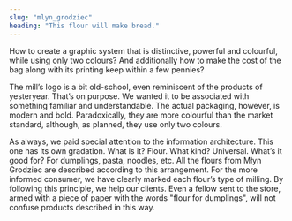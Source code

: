 ```yaml
---
slug: "mlyn_grodziec"
heading: "This flour will make bread."
---
```

How to create a graphic system that is distinctive, powerful and colourful, while using only two colours? And additionally how to make the cost of the bag along with its printing keep within a few pennies?

The mill’s logo is a bit old-school, even reminiscent of the products of yesteryear. That’s on purpose. We wanted it to be associated with something familiar and understandable. The actual packaging, however, is modern and bold. Paradoxically, they are more colourful than the market standard, although, as planned, they use only two colours.

As always, we paid special attention to the information architecture. This one has its own gradation. What is it? Flour. What kind? Universal. What’s it good for? For dumplings, pasta, noodles, etc. All the flours from Młyn Grodziec are described according to this arrangement. For the more informed consumer, we have clearly marked each flour’s type of milling. By following this principle, we help our clients. Even a fellow sent to the store, armed with a piece of paper with the words "flour for dumplings", will not confuse products described in this way.